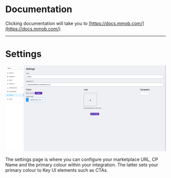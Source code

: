 # Documentation

Clicking documentation will take you to [https://docs.mmob.com/](https://docs.mmob.com/)

* * *

# Settings

![](./../../images/cp-settings-page.png)

The settings page is where you can configure your marketplace URL, CP Name and the primary colour within your integration. The latter sets your primary colour to Key UI elements such as CTAs.